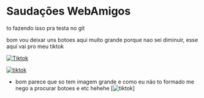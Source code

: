 # Saudações WebAmigos

to fazendo isso pra testa no git

bom vou deixar uns botoes aqui muito grande porque nao sei diminuir, esse aqui vai pro meu tiktok

[![Tiktok](https://img.shields.io/badge/TikTok-FFF?style=for-the-badge&logo=tiktok&logoColor=0E76A8)](https://vm.tiktok.com/ZMkCwhCkL/)

[![tiktok](https://static-00.iconduck.com/assets.00/tik-tok-icon-256x256-pqlbgian.png)](https://vm.tiktok.com/ZMkCwhCkL/) 
 - bom parece que so tem imagem grande e como eu não to formado me nego a procurar botoes e etc hehehe
[![tiktok](https://cdn.prod.website-files.com/65d163ce6ca432aa06f93e10/65d1668b3cad5a50b3566d17_5f7ba1877c0076e9c5180805_5d5def15766201938bf56684_1_qAzDPU61Hi4MYGHiUlQSOw.gif)]
